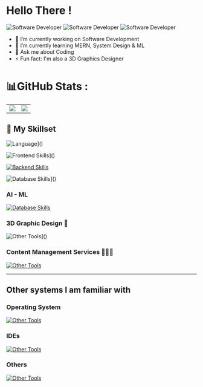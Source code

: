 <h1>Hello There !</h1>

![Software Developer](https://img.shields.io/badge/-Android%20App%20Dev-E34F26?style=for-the-badge&logo=html5&logoColor=white)    ![Software Developer](https://img.shields.io/badge/-Full%20Stack%20Software%20Developer-E34F26?style=for-the-badge&logo=html5&logoColor=white)  ![Software Developer](https://img.shields.io/badge/-3D%20Graphics%20Designer-E34F26?style=for-the-badge&logo=html5&logoColor=white)  

- 🔭 I’m currently working on Software Development
- 🌱 I’m currently learning MERN, System Design & ML
- 💬 Ask me about Coding
- ⚡ Fun fact: I'm also a 3D Graphics Designer






<!-- <table align="" border="0">
<tr>
  <td>
    
  ![Software Developer](https://img.shields.io/badge/-Full%20Stack%20Software%20Developer-E34F26?style=for-the-badge&logo=html5&logoColor=white) 
  </td>

  <td>
    
  ![Software Developer](https://img.shields.io/badge/-Android%20App%20Dev-E34F26?style=for-the-badge&logo=html5&logoColor=white)  
  </td>

  <td>
    
  ![Software Developer](https://img.shields.io/badge/-3D%20Graphics%20Designer-E34F26?style=for-the-badge&logo=html5&logoColor=white)  
  </td>
</tr>
</table>
-->
# 📊GitHub Stats :
<table align="center">
<tr>
<td><img src="https://github-readme-stats.vercel.app/api?username=FireStackDev&theme=dark&hide_border=false&include_all_commits=true&count_private=true" />
</td>
<td>

 <img src="https://nirzak-streak-stats.vercel.app/?user=FireStackDev&theme=dark&hide_border=false"/>

</td>
</tr>
</table>


## 🚀 My Skillset

![Language](https://skillicons.dev/icons?i=java,python,c,cpp,kotlin,php,bash,dart)]() 

![Frontend Skills](https://skillicons.dev/icons?i=html,css,js,bootstrap,tailwind,jquery,flutter,react)]()

[![Backend Skills](https://skillicons.dev/icons?i=django,php,nodejs,express,next,js,kotlin,googlecloud,flask)]()

![Database Skills](https://skillicons.dev/icons?i=mysql,postgres,mongodb,sqlite,firebase)]()

### AI - ML
[![Database Skills](https://skillicons.dev/icons?i=sklearn)]()

### 3D Graphic Design 🍩
![Other Tools](https://skillicons.dev/icons?i=blender,photoshop,pr)]()

### Content Management Services 📝📑🌐 
[![Other Tools](https://skillicons.dev/icons?i=wordpress,strapi)]()

---
## Other systems I am familiar with
### Operating System
[![Other Tools](https://skillicons.dev/icons?i=ubuntu,kali,debian,linux,windows)]()

### IDEs
[![Other Tools](https://skillicons.dev/icons?i=vscode,pycharm,idea,androidstudio,eclipse)]()

### Others

[![Other Tools](https://skillicons.dev/icons?i=discord,docker,git,github,netlify,postman,vercel)]()
